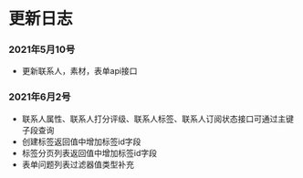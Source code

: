 # 更新日志

### 2021年5月10号

* 更新联系人，素材，表单api接口

### 2021年6月2号

* 联系人属性、联系人打分评级、联系人标签、联系人订阅状态接口可通过主键子段查询
* 创建标签返回值中增加标签id字段 
* 标签分页列表返回值中增加标签id字段 
* 表单问题列表过滤器值类型补充



